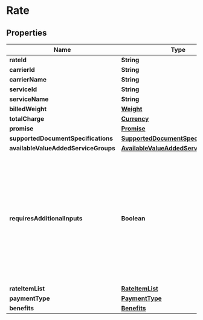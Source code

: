 # Rate

## Properties
Name | Type | Description | Notes
------------ | ------------- | ------------- | -------------
**rateId** | **String** |  | 
**carrierId** | **String** |  | 
**carrierName** | **String** |  | 
**serviceId** | **String** |  | 
**serviceName** | **String** |  | 
**billedWeight** | [**Weight**](Weight.md) |  |  [optional]
**totalCharge** | [**Currency**](Currency.md) |  | 
**promise** | [**Promise**](Promise.md) |  | 
**supportedDocumentSpecifications** | [**SupportedDocumentSpecificationList**](SupportedDocumentSpecificationList.md) |  | 
**availableValueAddedServiceGroups** | [**AvailableValueAddedServiceGroupList**](AvailableValueAddedServiceGroupList.md) |  |  [optional]
**requiresAdditionalInputs** | **Boolean** | When true, indicates that additional inputs are required to purchase this shipment service. You must then call the getAdditionalInputs operation to return the JSON schema to use when providing the additional inputs to the purchaseShipment operation. | 
**rateItemList** | [**RateItemList**](RateItemList.md) |  |  [optional]
**paymentType** | [**PaymentType**](PaymentType.md) |  |  [optional]
**benefits** | [**Benefits**](Benefits.md) |  |  [optional]
